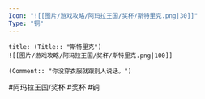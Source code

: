 ```yaml
---
Icon: "![[图片/游戏攻略/阿玛拉王国/奖杯/斯特里克.png|30]]"
Type: "铜"
---
```

```ad-common-bronze-trophy
title: (Title:: "斯特里克")
![[图片/游戏攻略/阿玛拉王国/奖杯/斯特里克.png|100]]

(Comment:: "你没穿衣服就跟别人说话。")
```

#阿玛拉王国/奖杯 #奖杯 #铜
